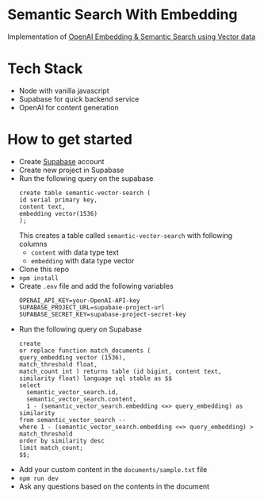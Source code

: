 # Semantic Search With Embedding

Implementation of [OpenAI Embedding & Semantic Search using Vector data](https://medium.com/@sathishhariram/openai-embedding-semantic-search-using-vector-data-b785ae7079ff)

# Tech Stack
- Node with vanilla javascript
- Supabase for quick backend service
- OpenAI for content generation

# How to get started
- Create [Supabase](https://supabase.com/) account
- Create new project in Supabase
- Run the following query on the supabase
  ```
  create table semantic-vector-search (
  id serial primary key,
  content text,
  embedding vector(1536)
  );
  ```
  This creates a table called ```semantic-vector-search``` with following columns
  - ```content``` with data type text
  - ```embedding``` with data type vector
- Clone this repo
- ```npm install```
- Create ```.env``` file and add the following variables
  ```
  OPENAI_API_KEY=your-OpenAI-API-key
  SUPABASE_PROJECT_URL=supabase-project-url
  SUPABASE_SECRET_KEY=supabase-project-secret-key
  ```
- Run the following query on Supabase
  ```
  create
  or replace function match_documents (
  query_embedding vector (1536),
  match_threshold float,
  match_count int ) returns table (id bigint, content text, similarity float) language sql stable as $$
  select
    semantic_vector_search.id,
    semantic_vector_search.content,
    1 - (semantic_vector_search.embedding <=> query_embedding) as similarity
  from semantic_vector_search --
  where 1 - (semantic_vector_search.embedding <=> query_embedding) > match_threshold
  order by similarity desc
  limit match_count;
  $$;
    ```
- Add your custom content in the ```documents/sample.txt``` file
- ```npm run dev```
- Ask any questions based on the contents in the document
